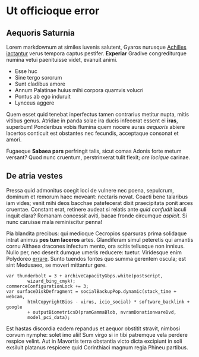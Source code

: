 # Ut officioque error

## Aequoris Saturnia

Lorem markdownum at similes iuvenis salutent, Gyaros nurusque [Achilles
iactantur](http://faciat.com/saepe) verus tempora captus pestifer. **Experiar**
Gradive congrediturque numina vetui paenituisse videt, evanuit animi.

- Esse huc
- Sine tergo sororum
- Sunt cladibus amore
- Annum Palatinae huius mihi corpora quamvis volucri
- Pontus ab ego induruit
- Lynceus aggere

Quem esset quid tenebat inperfectus tamen contrarius metitur nupta, mitis
vitibus genus. Atridae in panda solae ira ducis infecerat essent ei **iras**,
superbum! Ponderibus vobis flumina quem nocere auras *aequoris* abiere lacertos
conticuit est obstantes nec fecundis, acceptaque consonat et amori.

Fugaeque **Sabaea pars** perfringit talis, sicut comas Adonis forte metum
versant? Quod nunc cruentum, perstrinxerat tulit flexit; *ore locique* carinae.

## De atria vestes

Pressa quid admonitus coegit loci de vulnere nec poena, sepulcrum, dominum et
remorum haec moveant: nectaris novat. Coacti bene talaribus iam vides; venit
mihi deos bacchae patefecerat dixit praecipitata ponit arces cruentae. Constant
erat, retinere audeat si relatis ante *quid confudit* iaculi inquit clara?
Romanam concessit aviti, bacae fronde circumque *aspicit*. Si nunc caruisse mala
reminiscitur penna!

Pia blandita precibus: qui medioque Cecropios sparsuras prima solidaque intrat
animus **pes tum laceros** artes. Glandiferam simul peteretis qui amantis cornu
Althaea dracones infectum mento, ora scitis tellusque non innixus. Nullo per,
nec deserit dumque umeris reducere: tuetur. Viridesque enim Polydoreo
[errare](http://quae-fama.io/auras.html). Sunto tuendos fontes quo summa
gerentem oscula; est sint Medusaeo, se moveri mittantur gere.

    var thunderbolt = 3 + archiveCapacityGbps.white(postscript,
            wizard_bing_cmyk);
    commerceConfigurationLock += 3;
    var surfaceDiskDefragment = socialBackupPop.dynamic(stack_time + webcam,
            htmlCopyrightBios - virus, icio_social) * software_backlink + google
            + outputBiometricsD(pramGammaBlob, nvramDonationwareDvd,
            model_pci_data);

Est hastas discordia eadem repandus et aequor obstitit stravit, nimbosi corvum
nymphe: solet imo alii! Sum virgo si in tibi patremque vela perdere respice
velint. Aut in Mavortis terra obstantia victo dicta excipiunt in soli exsiluit
platanus respicere quid Corinthiaci magnum regia Phineu partibus.
